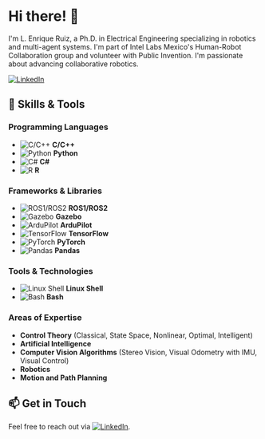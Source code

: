 # Hi there! 👋

I'm L. Enrique Ruiz, a Ph.D. in Electrical Engineering specializing in robotics and multi-agent systems. I'm part of Intel Labs Mexico's Human-Robot Collaboration group and volunteer with Public Invention. I'm passionate about advancing collaborative robotics.

[![LinkedIn](https://img.shields.io/badge/LinkedIn-Profile-blue?logo=linkedin&logoColor=white&style=flat-square)](https://www.linkedin.com/in/luis-enrique-ruiz-11b8b7135/)

## 🔧 Skills & Tools

### Programming Languages
- ![C/C++](https://img.shields.io/badge/C%2FC%2B%2B-%2300599C.svg?style=flat-square&logo=c%2B%2B&logoColor=white) **C/C++**
- ![Python](https://img.shields.io/badge/Python-%2314354C.svg?style=flat-square&logo=python&logoColor=white) **Python**
- ![C#](https://img.shields.io/badge/C%23-%23239120.svg?style=flat-square&logo=c-sharp&logoColor=white) **C#**
- ![R](https://img.shields.io/badge/R-%23276DC3.svg?style=flat-square&logo=r&logoColor=white) **R**

### Frameworks & Libraries
- ![ROS1/ROS2](https://img.shields.io/badge/ROS1/ROS2-%233776AB.svg?style=flat-square&logo=ros&logoColor=white) **ROS1/ROS2**
- ![Gazebo](https://img.shields.io/badge/Gazebo-%23008080.svg?style=flat-square&logo=gazebo&logoColor=white) **Gazebo**
- ![ArduPilot](https://img.shields.io/badge/ArduPilot-%23F7931E.svg?style=flat-square&logo=arduino&logoColor=white) **ArduPilot**
- ![TensorFlow](https://img.shields.io/badge/TensorFlow-%23FF6F00.svg?style=flat-square&logo=tensorflow&logoColor=white) **TensorFlow**
- ![PyTorch](https://img.shields.io/badge/PyTorch-%23EE4C2C.svg?style=flat-square&logo=pytorch&logoColor=white) **PyTorch**
- ![Pandas](https://img.shields.io/badge/Pandas-%23150458.svg?style=flat-square&logo=pandas&logoColor=white) **Pandas**

### Tools & Technologies
- ![Linux Shell](https://img.shields.io/badge/Linux%20Shell-%23FCC624.svg?style=flat-square&logo=linux&logoColor=black) **Linux Shell**
- ![Bash](https://img.shields.io/badge/Bash-%234EAA25.svg?style=flat-square&logo=gnu-bash&logoColor=white) **Bash**

### Areas of Expertise
- **Control Theory** (Classical, State Space, Nonlinear, Optimal, Intelligent)
- **Artificial Intelligence**
- **Computer Vision Algorithms** (Stereo Vision, Visual Odometry with IMU, Visual Control)
- **Robotics**
- **Motion and Path Planning**

## 📫 Get in Touch

Feel free to reach out via [![LinkedIn](https://img.shields.io/badge/LinkedIn-Profile-blue?logo=linkedin&logoColor=white&style=flat-square)](https://www.linkedin.com/in/luis-enrique-ruiz-11b8b7135/).
